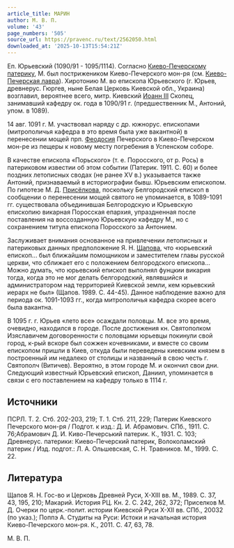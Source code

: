 ```yaml
---
article_title: МАРИН
author: М. В. П.
volume: '43'
page_numbers: '505'
source_url: https://pravenc.ru/text/2562050.html
downloaded_at: '2025-10-13T15:54:21Z'
---
```


Еп. Юрьевский (1090/91 - 1095/1114). Согласно [Киево-Печерскому патерику](<https://pravenc.ru/text/Киево-Печерскому патерику.html>), М. был пострижеником Киево-Печерского мон-ря (см. [Киево-Печерская лавра](<https://pravenc.ru/text/Киево-Печерская лавра.html>)). Хиротонию М. во епископа Юрьевского (г. Юрьев, древнерус. Гюргев, ныне Белая Церковь Киевской обл., Украина) возглавил, вероятнее всего, митр. Киевский [Иоанн III](<https://pravenc.ru/text/Иоанн III.html>) Скопец, занимавший кафедру ок. года в 1090/91 г. (предшественник М., Антоний, упом. в 1089).

14 авг. 1091 г. М. участвовал наряду с др. южнорус. епископами (митрополичья кафедра в это время была уже вакантной) в перенесении мощей прп. [Феодосия](https://pravenc.ru/text/Феодосий.html) Печерского в Киево-Печерском мон-ре из пещеры к новому месту погребения в Успенском соборе.

В качестве епископа «Порьского» (т. е. Поросского, от р. Рось) в патериковом известии об этом событии (Патерик. 1911. С. 60) и более поздних летописных сводах (не ранее XV в.) указывается также Антоний, признаваемый в историографии бывш. Юрьевским епископом. По гипотезе М. Д. [Присёлкова](https://pravenc.ru/text/Присёлкова.html), поскольку Белгородский епископ в сообщении о перенесении мощей святого не упоминается, в 1089-1091 гг. существовала объединившая Белгородскую и Юрьевскую епископию викарная Поросская епархия, упраздненная после поставления на воссозданную Юрьевскую кафедру М., но с сохранением титула епископа Поросского за Антонием.

Заслуживает внимания основанное на привлечении летописных и патериковых данных предположение Я. Н. [Щапова](https://pravenc.ru/text/Щапов.html), что «юрьевский епископ... был ближайшим помощником и заместителем главы русской церкви, что сближает его с положением белгородского епископа... Можно думать, что юрьевский епископ выполнял фунцкии викария тогда, когда это не мог делать белгородский, являвшийся и администратором над территорией Киевской земли, кем юрьевский иерарх не был» (Щапов. 1989. С. 44-45). Данное наблюдение важно для периода ок. 1091-1093 гг., когда митрополичья кафедра скорее всего была вакантна.

В 1095 г. г. Юрьев «лето все» осаждали половцы. М. все это время, очевидно, находился в городе. После достижения кн. Святополком Изяславичем договоренности с половцами юрьевцы покинули свой город, к-рый вскоре был сожжен кочевниками, и вместе со своим епископом пришли в Киев, откуда были переведены киевским князем в построенный им недалеко от столицы и названный в свою честь г. Святополч (Витичев). Вероятно, в этом городе М. и окончил свои дни. Следующий известный Юрьевский епископ, Даниил, упоминается в связи с его поставлением на кафедру только в 1114 г.

## Источники

ПСРЛ. Т. 2. Стб. 202-203, 219; Т. 1. Стб. 211, 229; Патерик Киевского Печерского мон-ря / Подгот. к изд.: Д. И. Абрамович. СПб., 1911. С. 76;Абрамович Д. И. Киво-Печерський патерик. К., 1931. С. 103; Древнерус. патерики: Киево-Печерский патерик, Волоколамский патерик / Изд. подгот.: Л. А. Ольшевская, С. Н. Травников. М., 1999. С. 22.

## Литература

Щапов Я. Н. Гос-во и Церковь Древней Руси, X-XIII вв. М., 1989. С. 37, 43, 195, 210; Макарий. История РЦ. Кн. 2. С. 242, 262, 372; Приселков М. Д. Очерки по церк.-полит. истории Киевской Руси X-XII вв. СПб., 20032 (по указ.); Поппэ А. Студиты на Руси: Истоки и начальная история Киево-Печерского мон-ря. К., 2011. С. 47, 63, 78.

М. В. П.
